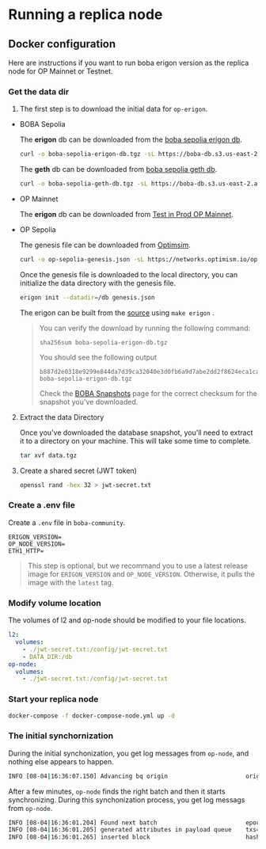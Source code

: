 # Running a replica node

## Docker configuration

Here are instructions if you want to run boba erigon version as the replica node for OP Mainnet or Testnet.

### Get the data dir

1. The first step is to download the initial data for `op-erigon`. 

- BOBA Sepolia

  The **erigon** db can be downloaded from the [boba sepolia erigon db](https://boba-db.s3.us-east-2.amazonaws.com/sepolia/boba-sepolia-erigon-db.tgz).

  ```bash
  curl -o boba-sepolia-erigon-db.tgz -sL https://boba-db.s3.us-east-2.amazonaws.com/sepolia/boba-sepolia-erigon-db.tgz
  ```

  The **geth** db can be downloaded from [boba sepolia geth db](https://boba-db.s3.us-east-2.amazonaws.com/sepolia/boba-sepolia-geth-db.tgz).

  ```bash
  curl -o boba-sepolia-geth-db.tgz -sL https://boba-db.s3.us-east-2.amazonaws.com/sepolia/boba-sepolia-geth-db.tgz
  ```

- OP Mainnet

  The **erigon** db can be downloaded from [Test in Prod OP Mainnet](https://op-erigon-backup.mainnet.testinprod.io).

- OP Sepolia

  The genesis file can be downloaded from [Optimsim](https://networks.optimism.io/op-sepolia/genesis.json).

  ```bash
  curl -o op-sepolia-genesis.json -sL https://networks.optimism.io/op-sepolia/genesis.json
  ```

  Once the genesis file is downloaded to the local directory, you can initialize the data directory with the genesis file.

  ```bash
  erigon init --datadir=/db genesis.json
  ```

  The erigon can be built from the [source](https://github.com/bobanetwork/v3-erigon) using `make erigon` .

  > You can verify the download by running the following command:
  >
  > ```
  > sha256sum boba-sepolia-erigon-db.tgz
  > ```
  >
  > You should see the following output
  >
  > ```
  > b887d2e0318e9299e844da7d39ca32040e3d0fb6a9d7abe2dd2f8624eca1cade  boba-sepolia-erigon-db.tgz
  > ```
  >
  > Check the [BOBA Snapshots](https://docs.boba.network/for-developers/node-operators/snapshot-downloads) page for the correct checksum for the snapshot you've downloaded.

2. Extract the data Directory

   Once you've downloaded the database snapshot, you'll need to extract it to a directory on your machine. This will take some time to complete.

   ```bash
   tar xvf data.tgz
   ```

3. Create a shared secret (JWT token)

   ```bash
   openssl rand -hex 32 > jwt-secret.txt
   ```

### Create a .env file

Create a  `.env` file in `boba-community`.

```
ERIGON_VERSION=
OP_NODE_VERSION=
ETH1_HTTP=
```

> This step is optional, but we recommand you to use a latest release image for `ERIGON_VERSION` and `OP_NODE_VERSION`. Otherwise, it pulls the image with the `latest` tag.

### Modify volume location

The volumes of l2 and op-node should be modified to your file locations.

```yaml
l2:
  volumes:
    - ./jwt-secret.txt:/config/jwt-secret.txt
    - DATA_DIR:/db
op-node:
  volumes:
  	- ./jwt-secret.txt:/config/jwt-secret.txt
```

### Start your replica node

```bash
docker-compose -f docker-compose-node.yml up -d
```

### The initial synchornization

During the initial synchonization, you get log messages from `op-node`, and nothing else appears to happen.

```bash
INFO [08-04|16:36:07.150] Advancing bq origin                      origin=df76ff..48987e:8301316 originBehind=false
```

After a few minutes, `op-node` finds the right batch and then it starts synchronizing. During this synchonization process, you get log messags from `op-node`.

```bash
INFO [08-04|16:36:01.204] Found next batch                         epoch=44e203..fef9a5:8301309 batch_epoch=8301309                batch_timestamp=1,673,567,518
INFO [08-04|16:36:01.205] generated attributes in payload queue    txs=2  timestamp=1,673,567,518
INFO [08-04|16:36:01.265] inserted block                           hash=ee61ee..256300 number=4,069,725 state_root=a582ae..33a7c5 timestamp=1,673,567,518 parent=5b102e..13196c prev_randao=4758ca..11ff3a fee_recipient=0x4200000000000000000000000000000000000011 txs=2  update_safe=true
```
